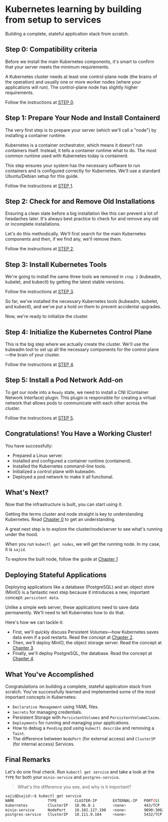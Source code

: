 # Kubernetes learning by building from setup to services
Building a complete, stateful application stack from scratch.

## Step 0: Compatibility criteria
Before we install the main Kubernetes components, it's smart to confirm that your server meets the minimum requirements.

A Kubernetes cluster needs at least one control-plane node (the brains of the operation) and usually one or more worker nodes (where your applications will run). The control-plane node has slightly higher requirements.

Follow the instructions at [STEP 0](./setup/step0.md).

## Step 1: Prepare Your Node and Install Containerd
The very first step is to prepare your server (which we'll call a "node") by installing a container runtime.

Kubernetes is a container orchestrator, which means it doesn't run containers itself. Instead, it tells a container runtime what to do. The most common runtime used with Kubernetes today is containerd.

This step ensures your system has the necessary software to run containers and is configured correctly for Kubernetes. We'll use a standard Ubuntu/Debian setup for this guide.

Follow the instructions at [STEP 1](./setup/step1.md).


## Step 2: Check for and Remove Old Installations
Ensuring a clean slate before a big installation like this can prevent a lot of headaches later. It's always best practice to check for and remove any old or incomplete installations.

Let's do this methodically. We'll first search for the main Kubernetes components and then, if we find any, we'll remove them.

Follow the instructions at [STEP 2](./setup/step2.md).


## Step 3: Install Kubernetes Tools
We're going to install the same three tools we removed in `step 2` (kubeadm, kubelet, and kubectl) by getting the latest stable versions.

Follow the instructions at [STEP 3](./setup/step3.md).

So far, we've installed the necessary Kubernetes tools (kubeadm, kubelet, and kubectl), and we've put a hold on them to prevent accidental upgrades.

Now, we're ready to initialize the cluster. 


## Step 4: Initialize the Kubernetes Control Plane
This is the big step where we actually create the cluster. We'll use the kubeadm tool to set up all the necessary components for the control plane—the brain of your cluster.

Follow the instructions at [STEP 4](./setup/step4.md).

## Step 5: Install a Pod Network Add-on
To get our node into a `Ready` state, we need to install a CNI (Container Network Interface) plugin. This plugin is responsible for creating a virtual network that allows pods to communicate with each other across the cluster.

Follow the instructions at [STEP 5](./setup/step5.md).

## Congratulations! You Have a Working Cluster!
You have successfully:
* Prepared a Linux server.
* Installed and configured a container runtime (containerd).
* Installed the Kubernetes command-line tools.
* Initialized a control plane with kubeadm.
* Deployed a pod network to make it all functional.

## What's Next?
Now that the infrastructure is built, you can start using it. 

Getting the terms cluster and node straight is key to understanding Kubernetes. Read [Chapter 0](./leason/ch0.md) to get an understanding. 

A great next step is to explore the cluster/node/server to see what's running under the hood.

When you run `kubectl get nodes`, we will get the running node. In my case, it is `sajid`. 

To explore the built node, follow the guide at [Chapter 1](./leason/ch1.md)


## Deploying Stateful Applications
Deploying applications like a database (PostgreSQL) and an object store (MinIO) is a fantastic next step because it introduces a new, important concept: `persistent data`.

Unlike a simple web server, these applications need to save data permanently. We'll need to tell Kubernetes how to do that.

Here's how we can tackle it:
* First, we'll quickly discuss Persistent Volumes—how Kubernetes saves data even if a pod restarts. Read the concept at [Chapter 2](./leason/ch2.md).
* Then, we'll deploy MinIO, the object storage server. Read the concept at [Chapter 3](./leason/ch3.md).
* Finally, we'll deploy PostgreSQL, the database. Read the concept at [Chapter 4](./leason/ch4.md).

## What You've Accomplished
Congratulations on building a complete, stateful application stack from scratch. You've successfully learned and implemented some of the most important concepts in Kubernetes:
* `Declarative Management` using YAML files.
* `Secrets` for managing credentials.
* Persistent Storage with `PersistentVolumes` and `PersistentVolumeClaims`.
* `Deployments` for running and managing your applications.
* How to debug a `Pending` pod using `kubectl describe` and removing a `Taint`.
* The difference between `NodePort` (for external access) and `ClusterIP` (for internal access) Services.

## Final Remarks
Let's do one final check. Run `kubectl get service` and take a look at the `TYPE` for both your `minio-service` and `postgres-service`.

> What's the difference you see, and why is it important?

```bash
sajid@sajid:~$ kubectl get service
NAME               TYPE        CLUSTER-IP       EXTERNAL-IP   PORT(S)          AGE
kubernetes         ClusterIP   10.96.0.1        <none>        443/TCP          4d20h
minio-service      NodePort    10.102.127.190   <none>        9090:30627/TCP   47h
postgres-service   ClusterIP   10.111.9.184     <none>        5432/TCP         45h
```